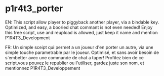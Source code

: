 # p1r4t3_porter

EN:
This script allow player to piggyback another player, via a bindable key. Optimized, and easy, a booried chat commant is not even needed! 
Enjoy this free script, use and reupload is allowed, just keep it name and mention P1R4T3_Development

FR:
Un simple sceipt qui permet a un joueur d'en porter un autre, via une simple touche parametrable par le joueur. Optimisé, et sans avoir besoin de s'embetter avec une commande de chat a taper!
Profitez bien de ce script,vous pouvez le republier ou l'utiliser, gardez juste son nom, et mentionnez P1R4T3_Developpement
